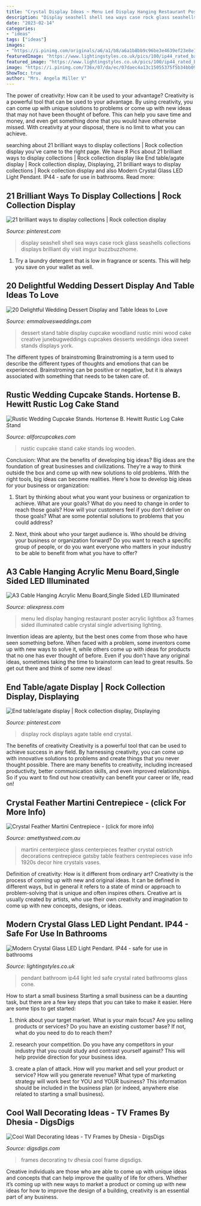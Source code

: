 ```yaml
---
title: "Crystal Display Ideas ~ Menu Led Display Hanging Restaurant Poster Acrylic Lightbox A3 Frames Sided Illuminated Cable Crystal Single Advertising Lighting"
description: "Display seashell shell sea ways case rock glass seashells collections displays brilliant diy visit imgur buzzbuzzhome"
date: "2023-02-14"
categories:
- "ideas"
tags: ["ideas"]
images:
- "https://i.pinimg.com/originals/a6/a1/b8/a6a1b8bb9c96be3e4639ef23e8e15dfa.jpg"
featuredImage: "https://www.lightingstyles.co.uk/pics/100/ip44_rated_bathroom_pendant.jpg"
featured_image: "https://www.lightingstyles.co.uk/pics/100/ip44_rated_bathroom_pendant.jpg"
image: "https://i.pinimg.com/736x/07/da/ec/07daec4a13c15055375f5b34bb090f91--seashell-display-glass-display-case.jpg"
ShowToc: true
author: "Mrs. Angela Miller V"
---
```



The power of creativity: How can it be used to your advantage?
Creativity is a powerful tool that can be used to your advantage. By using creativity, you can come up with unique solutions to problems or come up with new ideas that may not have been thought of before. This can help you save time and money, and even get something done that you would have otherwise missed. With creativity at your disposal, there is no limit to what you can achieve.

	

		
searching about 21 brilliant ways to display collections | Rock collection display you've came to the right page. We have 8 Pics about 21 brilliant ways to display collections | Rock collection display like End table/agate display | Rock collection display, Displaying, 21 brilliant ways to display collections | Rock collection display and also Modern Crystal Glass LED Light Pendant. IP44 - safe for use in bathrooms. Read more:
		
    
## 21 Brilliant Ways To Display Collections | Rock Collection Display

<img loading=lazy src="https://i.pinimg.com/736x/07/da/ec/07daec4a13c15055375f5b34bb090f91--seashell-display-glass-display-case.jpg" onerror="this.onerror=null;this.src='https://tse1.mm.bing.net/th?id=OIP.QCVwQh0rbf_cN54eBcVudAHaDo&amp;pid=15.1';" alt="21 brilliant ways to display collections | Rock collection display">

_Source: pinterest.com_

>display seashell shell sea ways case rock glass seashells collections displays brilliant diy visit imgur buzzbuzzhome. 

	

1. Try a laundry detergent that is low in fragrance or scents. This will help you save on your wallet as well.

    
## 20 Delightful Wedding Dessert Display And Table Ideas To Love

<img loading=lazy src="https://emmalovesweddings.com/wp-content/uploads/2018/07/rustic-woodland-wedding-dessert-display-ideas.jpg" onerror="this.onerror=null;this.src='https://tse1.mm.bing.net/th?id=OIP.SyCUIUVo6grby4caP_zEsQHaLJ&amp;pid=15.1';" alt="20 Delightful Wedding Dessert Display and Table Ideas to Love">

_Source: emmalovesweddings.com_

>dessert stand table display cupcake woodland rustic mini wood cake creative junebugweddings cupcakes desserts weddings idea sweet stands displays york. 

	

The different types of brainstroming
Brainstroming is a term used to describe the different types of thoughts and emotions that can be experienced. Brainstroming can be positive or negative, but it is always associated with something that needs to be taken care of.

    
## Rustic Wedding Cupcake Stands. Hortense B. Hewitt Rustic Log Cake Stand

<img loading=lazy src="http://media-cache-ec0.pinimg.com/736x/92/74/83/927483d67167aea5b3ac726cb66abb3d.jpg" onerror="this.onerror=null;this.src='https://tse1.mm.bing.net/th?id=OIP.SJn7HPx7jbLle6D9Uu4QIQHaLH&amp;pid=15.1';" alt="Rustic Wedding Cupcake Stands. Hortense B. Hewitt Rustic Log Cake Stand">

_Source: allforcupcakes.com_

>rustic cupcake stand cake stands log wooden. 

	

Conclusion: What are the benefits of developing big ideas?
Big ideas are the foundation of great businesses and civilizations. They're a way to think outside the box and come up with new solutions to old problems. With the right tools, big ideas can become realities. Here's how to develop big ideas for your business or organization:
1. Start by thinking about what you want your business or organization to achieve. What are your goals? What do you need to change in order to reach those goals? How will your customers feel if you don't deliver on those goals? What are some potential solutions to problems that you could address?

2. Next, think about who your target audience is. Who should be driving your business or organization forward? Do you want to reach a specific group of people, or do you want everyone who matters in your industry to be able to benefit from what you have to offer?

    
## A3 Cable Hanging Acrylic Menu Board,Single Sided LED Illuminated

<img loading=lazy src="https://ae01.alicdn.com/kf/HTB175Z5LXXXXXXDXFXXq6xXFXXXQ/A3-Cable-Hanging-Acrylic-Menu-Board-Single-Sided-LED-Illuminated-Restaurant-Menu-Lightbox-Crystal-Poster-display.jpg" onerror="this.onerror=null;this.src='https://tse3.mm.bing.net/th?id=OIP.lNKVYriiMReqKUVw5rs7aAHaHZ&amp;pid=15.1';" alt="A3 Cable Hanging Acrylic Menu Board,Single Sided LED Illuminated">

_Source: aliexpress.com_

>menu led display hanging restaurant poster acrylic lightbox a3 frames sided illuminated cable crystal single advertising lighting. 

	

Invention ideas are aplenty, but the best ones come from those who have seen something before. When faced with a problem, some inventors come up with new ways to solve it, while others come up with ideas for products that no one has ever thought of before. Even if you don't have any original ideas, sometimes taking the time to brainstorm can lead to great results. So get out there and think of some new ideas!

    
## End Table/agate Display | Rock Collection Display, Displaying

<img loading=lazy src="https://i.pinimg.com/originals/a6/a1/b8/a6a1b8bb9c96be3e4639ef23e8e15dfa.jpg" onerror="this.onerror=null;this.src='https://tse4.mm.bing.net/th?id=OIP.QLW48icdmFu38dnQwJoFbQHaNd&amp;pid=15.1';" alt="End table/agate display | Rock collection display, Displaying">

_Source: pinterest.com_

>display rock displays agate table end crystal. 

	

The benefits of creativity
Creativity is a powerful tool that can be used to achieve success in any field. By harnessing creativity, you can come up with innovative solutions to problems and create things that you never thought possible. There are many benefits to creativity, including increased productivity, better communication skills, and even improved relationships. So if you want to find out how creativity can benefit your career or life, read on!

    
## Crystal Feather Martini Centrepiece - (click For More Info)

<img loading=lazy src="http://www.amethystwed.com.au/wp-content/uploads/2014/06/centerpiece_martini-crystal-feathers.jpg" onerror="this.onerror=null;this.src='https://tse2.mm.bing.net/th?id=OIP.OImHl27etoFgiUDB-nFNywHaJ2&amp;pid=15.1';" alt="Crystal Feather Martini Centrepiece - (click for more info)">

_Source: amethystwed.com.au_

>martini centerpiece glass centerpieces feather crystal ostrich decorations centrepiece gatsby table feathers centrepieces vase info 1920s decor hire crystals vases. 

	

Definition of creativity: How is it different from ordinary art?
Creativity is the process of coming up with new and original ideas. It can be defined in different ways, but in general it refers to a state of mind or approach to problem-solving that is unique and often inspires others. Creative art is usually created by artists, who use their own creativity and imagination to come up with new concepts, designs, or ideas.

    
## Modern Crystal Glass LED Light Pendant. IP44 - Safe For Use In Bathrooms

<img loading=lazy src="https://www.lightingstyles.co.uk/pics/100/ip44_rated_bathroom_pendant.jpg" onerror="this.onerror=null;this.src='https://tse2.mm.bing.net/th?id=OIP.qvdGE7BbPHYe9YaBG9xmsQHaIt&amp;pid=15.1';" alt="Modern Crystal Glass LED Light Pendant. IP44 - safe for use in bathrooms">

_Source: lightingstyles.co.uk_

>pendant bathroom ip44 light led safe crystal rated bathrooms glass cone. 

	

How to start a small business
Starting a small business can be a daunting task, but there are a few key steps that you can take to make it easier. Here are some tips to get started:
1. think about your target market. What is your main focus? Are you selling products or services? Do you have an existing customer base? If not, what do you need to do to reach them?

2. research your competition. Do you have any competitors in your industry that you could study and contrast yourself against? This will help provide direction for your business idea.

3. create a plan of attack. How will you market and sell your product or service? How will you generate revenue? What type of marketing strategy will work best for YOU and YOUR business? This information should be included in the business plan (or indeed, anywhere else related to starting a small business).

    
## Cool Wall Decorating Ideas - TV Frames By Dhesia - DigsDigs

<img loading=lazy src="https://www.digsdigs.com/photos/Cool-wall-decorating-ideas-TV-Frame-by-Dhesia-2-554x738.jpg" onerror="this.onerror=null;this.src='https://tse3.mm.bing.net/th?id=OIP.1iSGXxt2wOM4BN8UD_COpQHaJ3&amp;pid=15.1';" alt="Cool Wall Decorating Ideas - TV Frames by Dhesia - DigsDigs">

_Source: digsdigs.com_

>frames decorating tv dhesia cool frame digsdigs. 

	

Creative individuals are those who are able to come up with unique ideas and concepts that can help improve the quality of life for others. Whether it’s coming up with new ways to market a product or coming up with new ideas for how to improve the design of a building, creativity is an essential part of any business.

